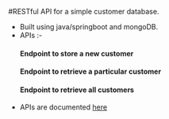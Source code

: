 #RESTful API for a simple customer database.
- Built using java/springboot and mongoDB.
- APIs :-
    #### Endpoint to store a new customer
    #### Endpoint to retrieve a particular customer
    #### Endpoint to retrieve all customers
- APIs are documented [here](https://documenter.getpostman.com/view/19838423/UzkQZyKs)